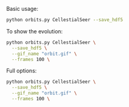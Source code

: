 Basic usage: 

```sh
python orbits.py CellestialSeer --save_hdf5
```

To show the evolution:

```sh
python orbits.py CellestialSeer \
  --save_hdf5 \
  --gif_name "orbit.gif" \
  --frames 100 \
```

Full options:

```sh
python orbits.py CellestialSeer \
  --save_hdf5 \
  --gif_name "orbit.gif" \
  --frames 100 \
```